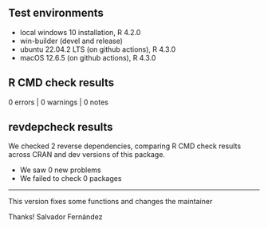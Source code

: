 ## Test environments

* local windows 10 installation, R 4.2.0
* win-builder (devel and release)
* ubuntu 22.04.2 LTS (on github actions), R 4.3.0
* macOS 12.6.5 (on github actions), R 4.3.0


## R CMD check results

0 errors | 0 warnings | 0 notes

## revdepcheck results

We checked 2 reverse dependencies, comparing R CMD check results across CRAN and dev versions of this package.

 * We saw 0 new problems
 * We failed to check 0 packages

---

This version fixes some functions and changes the maintainer

Thanks!
Salvador Fernández